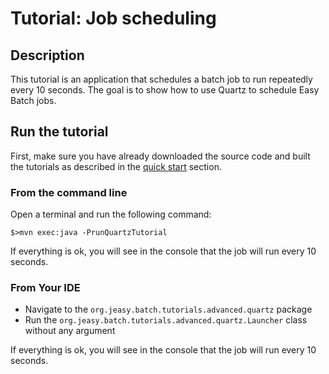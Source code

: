 # Tutorial: Job scheduling

## Description

This tutorial is an application that schedules a batch job to run repeatedly every 10 seconds.
The goal is to show how to use Quartz to schedule Easy Batch jobs.

## Run the tutorial

First, make sure you have already downloaded the source code and built the tutorials
as described in the [quick start](https://github.com/j-easy/easy-batch/tree/master/easy-batch-tutorials#quick-start) section.

### From the command line

Open a terminal and run the following command:

```
$>mvn exec:java -PrunQuartzTutorial
```

If everything is ok, you will see in the console that the job will run every 10 seconds.

### From Your IDE

* Navigate to the `org.jeasy.batch.tutorials.advanced.quartz` package
* Run the `org.jeasy.batch.tutorials.advanced.quartz.Launcher` class without any argument

If everything is ok, you will see in the console that the job will run every 10 seconds.
